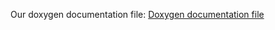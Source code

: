 Our doxygen documentation file: [Doxygen documentation file](https://drive.google.com/file/d/0BzBDRaR06MbKZnlKZld3THhCdXM/edit?usp=sharing)